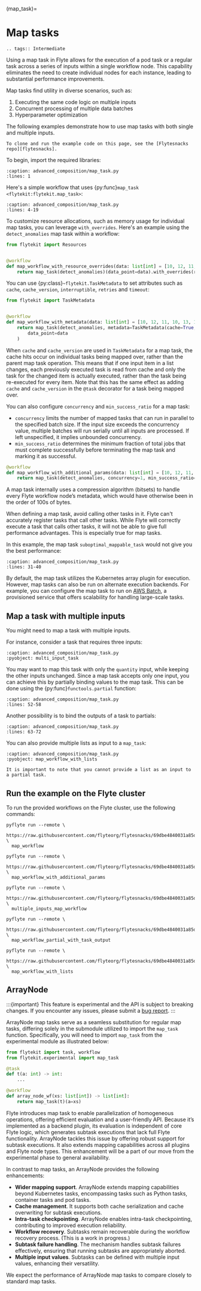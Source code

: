 (map_task)=

# Map tasks

```{eval-rst}
.. tags:: Intermediate
```

Using a map task in Flyte allows for the execution of a pod task or a regular task across a series of inputs within a single workflow node.
This capability eliminates the need to create individual nodes for each instance, leading to substantial performance improvements.

Map tasks find utility in diverse scenarios, such as:

1. Executing the same code logic on multiple inputs
2. Concurrent processing of multiple data batches
3. Hyperparameter optimization

The following examples demonstrate how to use map tasks with both single and multiple inputs.

```{note}
To clone and run the example code on this page, see the [Flytesnacks repo][flytesnacks].
```

To begin, import the required libraries:

```{rli} https://raw.githubusercontent.com/flyteorg/flytesnacks/69dbe4840031a85d79d9ded25f80397c6834752d/examples/advanced_composition/advanced_composition/map_task.py
:caption: advanced_composition/map_task.py
:lines: 1
```

Here's a simple workflow that uses {py:func}`map_task <flytekit:flytekit.map_task>`:

```{rli} https://raw.githubusercontent.com/flyteorg/flytesnacks/69dbe4840031a85d79d9ded25f80397c6834752d/examples/advanced_composition/advanced_composition/map_task.py
:caption: advanced_composition/map_task.py
:lines: 4-19
```

To customize resource allocations, such as memory usage for individual map tasks,
you can leverage `with_overrides`. Here's an example using the `detect_anomalies` map task within a workflow:

```python
from flytekit import Resources


@workflow
def map_workflow_with_resource_overrides(data: list[int] = [10, 12, 11, 10, 13, 12, 100, 11, 12, 10]) -> list[bool]:
    return map_task(detect_anomalies)(data_point=data).with_overrides(requests=Resources(mem="2Gi"))
```

You can use {py:class}`~flytekit.TaskMetadata` to set attributes such as `cache`, `cache_version`, `interruptible`, `retries` and `timeout`:
```python
from flytekit import TaskMetadata


@workflow
def map_workflow_with_metadata(data: list[int] = [10, 12, 11, 10, 13, 12, 100, 11, 12, 10]) -> list[bool]:
    return map_task(detect_anomalies, metadata=TaskMetadata(cache=True, cache_version="0.1", retries=1))(
        data_point=data
    )
```
When `cache` and `cache_version` are used in `TaskMetadata` for a map task, the cache hits occur on individual tasks being mapped over, rather than the parent map task operation. This means that if one input item in a list changes, each previously executed task is read from cache and only the task for the changed item is actually executed, rather than the task being re-executed for every item.  Note that this has the same effect as adding `cache` and `cache_version` in the `@task` decorator for a task being mapped over.

You can also configure `concurrency` and `min_success_ratio` for a map task:
- `concurrency` limits the number of mapped tasks that can run in parallel to the specified batch size.
If the input size exceeds the concurrency value, multiple batches will run serially until all inputs are processed. If left unspecified, it implies unbounded concurrency.
- `min_success_ratio` determines the minimum fraction of total jobs that must complete successfully before terminating the map task and marking it as successful.

```python
@workflow
def map_workflow_with_additional_params(data: list[int] = [10, 12, 11, 10, 13, 12, 100, 11, 12, 10]) -> list[bool]:
    return map_task(detect_anomalies, concurrency=1, min_success_ratio=0.75)(data_point=data)
```

A map task internally uses a compression algorithm (bitsets) to handle every Flyte workflow node’s metadata,
which would have otherwise been in the order of 100s of bytes.

When defining a map task, avoid calling other tasks in it. Flyte can't accurately register tasks that call other tasks. While Flyte will correctly execute a task that calls other tasks, it will not be able to give full performance advantages. This is especially true for map tasks.

In this example, the map task `suboptimal_mappable_task` would not give you the best performance:

```{rli} https://raw.githubusercontent.com/flyteorg/flytesnacks/69dbe4840031a85d79d9ded25f80397c6834752d/examples/advanced_composition/advanced_composition/map_task.py
:caption: advanced_composition/map_task.py
:lines: 31-40
```

By default, the map task utilizes the Kubernetes array plugin for execution.
However, map tasks can also be run on alternate execution backends.
For example, you can configure the map task to run on
[AWS Batch](https://docs.flyte.org/en/latest/deployment/plugin_setup/aws/batch.html#deployment-plugin-setup-aws-array), a provisioned service that offers scalability for handling large-scale tasks.

## Map a task with multiple inputs

You might need to map a task with multiple inputs.

For instance, consider a task that requires three inputs:

```{rli} https://raw.githubusercontent.com/flyteorg/flytesnacks/69dbe4840031a85d79d9ded25f80397c6834752d/examples/advanced_composition/advanced_composition/map_task.py
:caption: advanced_composition/map_task.py
:pyobject: multi_input_task
```

You may want to map this task with only the ``quantity`` input, while keeping the other inputs unchanged.
Since a map task accepts only one input, you can achieve this by partially binding values to the map task.
This can be done using the {py:func}`functools.partial` function:

```{rli} https://raw.githubusercontent.com/flyteorg/flytesnacks/69dbe4840031a85d79d9ded25f80397c6834752d/examples/advanced_composition/advanced_composition/map_task.py
:caption: advanced_composition/map_task.py
:lines: 52-58
```

Another possibility is to bind the outputs of a task to partials:

```{rli} https://raw.githubusercontent.com/flyteorg/flytesnacks/69dbe4840031a85d79d9ded25f80397c6834752d/examples/advanced_composition/advanced_composition/map_task.py
:caption: advanced_composition/map_task.py
:lines: 63-72
```

You can also provide multiple lists as input to a `map_task`:

```{rli} https://raw.githubusercontent.com/flyteorg/flytesnacks/69dbe4840031a85d79d9ded25f80397c6834752d/examples/advanced_composition/advanced_composition/map_task.py
:caption: advanced_composition/map_task.py
:pyobject: map_workflow_with_lists
```

```{note}
It is important to note that you cannot provide a list as an input to a partial task.
```

## Run the example on the Flyte cluster

To run the provided workflows on the Flyte cluster, use the following commands:

```
pyflyte run --remote \
  https://raw.githubusercontent.com/flyteorg/flytesnacks/69dbe4840031a85d79d9ded25f80397c6834752d/examples/advanced_composition/advanced_composition/map_task.py \
  map_workflow
```

```
pyflyte run --remote \
  https://raw.githubusercontent.com/flyteorg/flytesnacks/69dbe4840031a85d79d9ded25f80397c6834752d/examples/advanced_composition/advanced_composition/map_task.py \
  map_workflow_with_additional_params
```

```
pyflyte run --remote \
  https://raw.githubusercontent.com/flyteorg/flytesnacks/69dbe4840031a85d79d9ded25f80397c6834752d/examples/advanced_composition/advanced_composition/map_task.py \
  multiple_inputs_map_workflow
```

```
pyflyte run --remote \
  https://raw.githubusercontent.com/flyteorg/flytesnacks/69dbe4840031a85d79d9ded25f80397c6834752d/examples/advanced_composition/advanced_composition/map_task.py \
  map_workflow_partial_with_task_output
```

```
pyflyte run --remote \
  https://raw.githubusercontent.com/flyteorg/flytesnacks/69dbe4840031a85d79d9ded25f80397c6834752d/examples/advanced_composition/advanced_composition/map_task.py \
  map_workflow_with_lists
```

## ArrayNode

:::{important}
This feature is experimental and the API is subject to breaking changes.
If you encounter any issues, please submit a
[bug report](https://github.com/flyteorg/flyte/issues/new?assignees=&labels=bug%2Cuntriaged&projects=&template=bug_report.yaml&title=%5BBUG%5D+).
:::

ArrayNode map tasks serve as a seamless substitution for regular map tasks, differing solely in the submodule
utilized to import the `map_task` function. Specifically, you will need to import `map_task` from the experimental module as illustrated below:

```python
from flytekit import task, workflow
from flytekit.experimental import map_task

@task
def t(a: int) -> int:
    ...

@workflow
def array_node_wf(xs: list[int]) -> list[int]:
    return map_task(t)(a=xs)
```

Flyte introduces map task to enable parallelization of homogeneous operations,
offering efficient evaluation and a user-friendly API. Because it’s implemented as a backend plugin,
its evaluation is independent of core Flyte logic, which generates subtask executions that lack full Flyte functionality.
ArrayNode tackles this issue by offering robust support for subtask executions.
It also extends mapping capabilities across all plugins and Flyte node types.
This enhancement will be a part of our move from the experimental phase to general availability.

In contrast to map tasks, an ArrayNode provides the following enhancements:

- **Wider mapping support**. ArrayNode extends mapping capabilities beyond Kubernetes tasks, encompassing tasks such as Python tasks, container tasks and pod tasks.
- **Cache management**. It supports both cache serialization and cache overwriting for subtask executions.
- **Intra-task checkpointing**. ArrayNode enables intra-task checkpointing, contributing to improved execution reliability.
- **Workflow recovery**. Subtasks remain recoverable during the workflow recovery process. (This is a work in progress.)
- **Subtask failure handling**. The mechanism handles subtask failures effectively, ensuring that running subtasks are appropriately aborted.
- **Multiple input values**. Subtasks can be defined with multiple input values, enhancing their versatility.

We expect the performance of ArrayNode map tasks to compare closely to standard map tasks.

[flytesnacks]: https://github.com/flyteorg/flytesnacks/tree/master/examples/advanced_composition/
